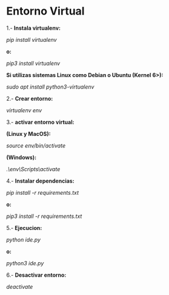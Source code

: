 # Entorno Virtual

1.- **Instala virtualenv:**

*pip install virtualenv*

**o:**

*pip3 install virtualenv*

**Si utilizas sistemas Linux como Debian o Ubuntu (Kernel 6>):**

*sudo apt install python3-virtualenv*

2.- **Crear entorno:**

*virtualenv env*

3.- **activar entorno virtual:**

**(Linux y MacOS):**

*source env/bin/activate*

**(Windows):**

*.\env\Scripts\activate*

4.- **Instalar dependencias:**

*pip install -r requirements.txt*

**o:**

*pip3 install -r requirements.txt*

5.- **Ejecucion:**

*python ide.py*

**o:**

*python3 ide.py*

6.- **Desactivar entorno:**

*deactivate*
